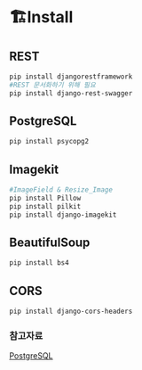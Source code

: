 # :building_construction:Install

## REST

```bash
pip install djangorestframework
#REST 문서화하기 위해 필요
pip install django-rest-swagger
```



## PostgreSQL

```bash
pip install psycopg2
```



## Imagekit

```bash
#ImageField & Resize_Image
pip install Pillow
pip install pilkit
pip install django-imagekit
```



## BeautifulSoup

```bash
pip install bs4
```



## CORS

```bash
pip install django-cors-headers
```



### 참고자료

[PostgreSQL](https://doorbw.tistory.com/183)